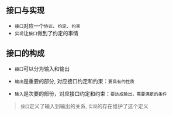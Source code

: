 ## 接口与实现

- `接口`对应一个`协议`、`约定`、`约束`
- `实现`让`接口`做到了约定的事情

## 接口的构成

- `接口`可以分为输入和输出

- `输出`是重要的部分, 对应接口约定和约束：`要具有的性质`
- `输入`是次要的部份，对应接口约定和约束：`要达成输出，需要满足的条件`

> `接口`定义了输入到输出的关系, `实现`的存在维护了这个定义